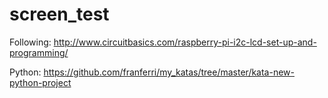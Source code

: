 # screen_test

Following: http://www.circuitbasics.com/raspberry-pi-i2c-lcd-set-up-and-programming/

Python: https://github.com/franferri/my_katas/tree/master/kata-new-python-project
